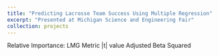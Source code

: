 ```yaml
---
title: "Predicting Lacrosse Team Success Using Multiple Regression"
excerpt: "Presented at Michigan Science and Engineering Fair"
collection: projects
---
```


Relative Importance:
LMG Metric
|t| value
Adjusted Beta Squared
